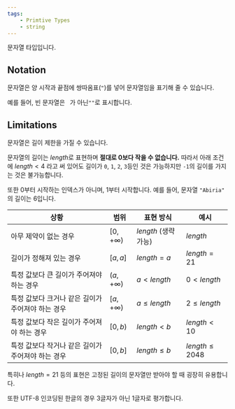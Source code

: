 ```yaml
---
tags:
    - Primtive Types
    - string
---
```


문자열 타입입니다.

## Notation

문자열은 양 시작과 끝점에 쌍따옴표(`"`)를 넣어 문자열임을 표기해 줄 수 있습니다.

예를 들어, 빈 문자열은 ` `가 아닌`""`로 표시합니다.

## Limitations

문자열은 길이 제한을 가질 수 있습니다.

문자열의 길이는 $length$로 표현하며 **절대로 0보다 작을 수 없습니다.**
따라서 아래 조건에 $length<4$ 라고 써 있어도 길이가 `0`, `1`, `2`, `3`등인 것은 가능하지만 `-1`의 길이를 가지는 것은 불가능합니다.

또한 0부터 시작하는 인덱스가 아니며, 1부터 시작합니다. 예를 들어, 문자열 `"Abiria"` 의 길이는 6입니다.

| 상황                                              | 범위                     | 표현 방식            | 예시              |
| ------------------------------------------------- | ------------------------ | -------------------- | ----------------- |
| 아무 제약이 없는 경우                             | $\left[0,+\infty\right)$ | $length$ (생략 가능) | $length$          |
| 길이가 정해져 있는 경우                           | $\left[a,a\right]$       | $length=a$           | $length=21$       |
| 특정 값보다 큰 길이가 주어져야 하는 경우          | $\left(a,+\infty\right)$ | $a<length$           | $0<length$        |
| 특정 값보다 크거나 같은 길이가 주어져야 하는 경우 | $\left[a,+\infty\right)$ | $a\leq length$       | $2\leq length$    |
| 특정 값보다 작은 길이가 주어져야 하는 경우        | $\left[0,b\right)$       | $length<b$           | $length<10$       |
| 특정 값보다 작거나 같은 길이가 주어져야 하는 경우 | $\left[0,b\right]$       | $length\leq b$       | $length\leq 2048$ |

특히나 $length=21$ 등의 표현은 고정된 길이의 문자열만 받아야 할 때 굉장히 유용합니다.

또한 UTF-8 인코딩된 한글의 경우 3글자가 아닌 1글자로 평가합니다.
